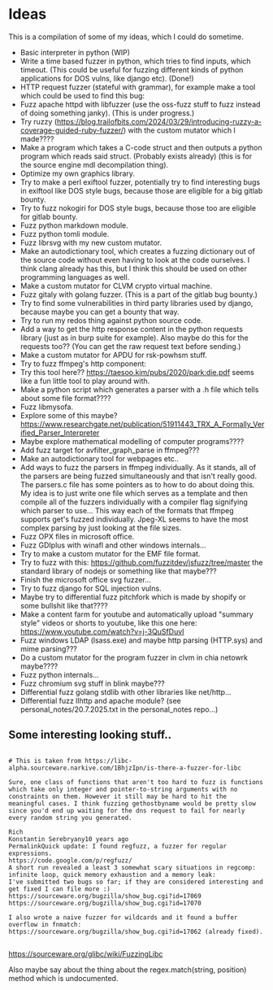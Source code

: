 
# Ideas

This is a compilation of some of my ideas, which I could do sometime.

- Basic interpreter in python (WIP)
- Write a time based fuzzer in python, which tries to find inputs, which timeout. (This could be useful for fuzzing different kinds of python applications for DOS vulns, like django etc). (Done!)
- HTTP request fuzzer (stateful with grammar), for example make a tool which could be used to find this bug:
- Fuzz apache httpd with libfuzzer (use the oss-fuzz stuff to fuzz instead of doing something janky). (This is under progress.)
- Try ruzzy (https://blog.trailofbits.com/2024/03/29/introducing-ruzzy-a-coverage-guided-ruby-fuzzer/) with the custom mutator which I made????
- Make a program which takes a C-code struct and then outputs a python program which reads said struct. (Probably exists already) (this is for the source engine mdl decompilation thing).
- Optimize my own graphics library.
- Try to make a perl exiftool fuzzer, potentially try to find interesting bugs in exiftool like DOS style bugs, because those are eligible for a big gitlab bounty.
- Try to fuzz nokogiri for DOS style bugs, because those too are eligible for gitlab bounty.
- Fuzz python markdown module.
- Fuzz python tomli module.
- Fuzz librsvg with my new custom mutator.
- Make an autodictionary tool, which creates a fuzzing dictionary out of the source code without even having to look at the code ourselves. I think clang already has this, but I think this should be used on other programming languages as well.
- Make a custom mutator for CLVM crypto virtual machine.
- Fuzz gitaly with golang fuzzer. (This is a part of the gitlab bug bounty.)
- Try to find some vulnerabilities in third party libraries used by django, because maybe you can get a bounty that way.
- Try to run my redos thing against python source code.
- Add a way to get the http response content in the python requests library (just as in burp suite for example). Also maybe do this for the requests too?? (You can get the raw request text before sending.)
- Make a custom mutator for APDU for rsk-powhsm stuff.
- Try to fuzz ffmpeg's http component:
- Try this tool here?? https://taesoo.kim/pubs/2020/park:die.pdf  seems like a fun little tool to play around with.
- Make a python script which generates a parser with a .h file which tells about some file format????
- Fuzz libmysofa.
- Explore some of this maybe? https://www.researchgate.net/publication/51911443_TRX_A_Formally_Verified_Parser_Interpreter
- Maybe explore mathematical modelling of computer programs????
- Add fuzz target for avfilter_graph_parse in ffmpeg???
- Make an autodictionary tool for webpages etc..
- Add ways to fuzz the parsers in ffmpeg individually. As it stands, all of the parsers are being fuzzed simultaneously and that isn't really good. The parsers.c file has some pointers as to how to do about doing this. My idea is to just write one file which serves as a template and then compile all of the fuzzers individually with a compiler flag signifying which parser to use... This way each of the formats that ffmpeg supports get's fuzzed individually. Jpeg-XL seems to have the most complex parsing by just looking at the file sizes.
- Fuzz OPX files in microsoft office.
- Fuzz GDIplus with winafl and other windows internals...
- Try to make a custom mutator for the EMF file format.
- Try to fuzz with this: https://github.com/fuzzitdev/jsfuzz/tree/master the standard library of nodejs or something like that maybe???
- Finish the microsoft office svg fuzzer...
- Try to fuzz django for SQL injection vulns.
- Maybe try to differential fuzz pitchfork which is made by shopify or some bullshit like that????
- Make a content farm for youtube and automatically upload "summary style" videos or shorts to youtube, like this one here: https://www.youtube.com/watch?v=j-3QuSfDuvI
- Fuzz windows LDAP (lsass.exe) and maybe http parsing (HTTP.sys) and mime parsing???
- Do a custom mutator for the program fuzzer in clvm in chia netowrk maybe????
- Fuzz python internals...
- Fuzz chromium svg stuff in blink maybe???
- Differential fuzz golang stdlib with other libraries like net/http...
- Differential fuzz llhttp and apache module? (see personal_notes/20.7.2025.txt in the personal_notes repo...)



## Some interesting looking stuff..


```

# This is taken from https://libc-alpha.sourceware.narkive.com/1BhjzIpn/is-there-a-fuzzer-for-libc

Sure, one class of functions that aren't too hard to fuzz is functions
which take only integer and pointer-to-string arguments with no
constraints on them. However it still may be hard to hit the
meaningful cases. I think fuzzing gethostbyname would be pretty slow
since you'd end up waiting for the dns request to fail for nearly
every random string you generated.

Rich
Konstantin Serebryany10 years ago
PermalinkQuick update: I found regfuzz, a fuzzer for regular expressions.
https://code.google.com/p/regfuzz/
A short run revealed a least 3 somewhat scary situations in regcomp:
infinite loop, quick memory exhaustion and a memory leak:
I've submitted two bugs so far; if they are considered interesting and
get fixed I can file more :)
https://sourceware.org/bugzilla/show_bug.cgi?id=17069
https://sourceware.org/bugzilla/show_bug.cgi?id=17070

I also wrote a naive fuzzer for wildcards and it found a buffer
overflow in fnmatch:
https://sourceware.org/bugzilla/show_bug.cgi?id=17062 (already fixed).


```

https://sourceware.org/glibc/wiki/FuzzingLibc

Also maybe say about the thing about the regex.match(string, position) method which is undocumented.




